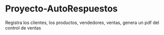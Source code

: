 # Proyecto-AutoRespuestos
Registra los clientes, los productos, vendedores, ventas, genera un pdf del control de ventas
